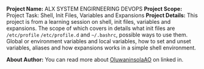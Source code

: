 __Project Name:__ ALX SYSTEM ENGIRNEERING DEVOPS
__Project Scope:__ Project Task: Shell, Init Files, Variables and Expansions
__Project Details:__ This project is from a learning session on shell,
init files, variables and expansions. The scope of which covers in
details what init files are ```/etc/profile``` ```/etc/profile.d``` 
and ```~/.bashrc```, possible ways to use them. Global or environment 
variables and local variables, how to set and unset variables, 
aliases and how expansions works in a simple shell environment.


__About Author:__ You can read more about [OluwaninsolaAO](https://www.linkedin.com/in/oluwaninsolaao) on linked in.
